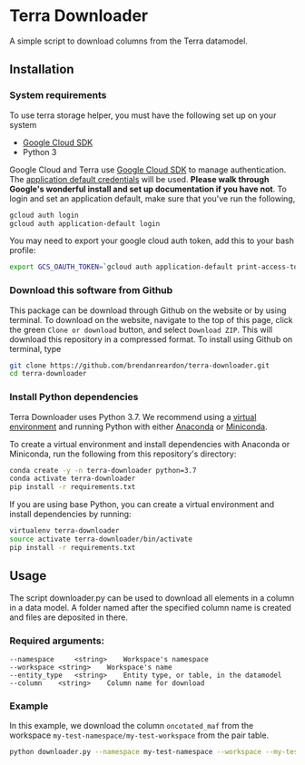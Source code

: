# Terra Downloader
A simple script to download columns from the Terra datamodel.

## Installation

### System requirements
To use terra storage helper, you must have the following set up on your system
- [Google Cloud SDK](https://cloud.google.com/sdk/)
- Python 3

Google Cloud and Terra use [Google Cloud SDK](https://cloud.google.com/sdk/) to manage authentication. The [application default credentials](https://cloud.google.com/sdk/gcloud/reference/auth/application-default/login) will be used. **Please walk through Google's wonderful install and set up documentation if you have not**. To login and set an application default, make sure that you've run the following,
```bash
gcloud auth login
gcloud auth application-default login
```

You may need to export your google cloud auth token, add this to your bash profile:
```bash
export GCS_OAUTH_TOKEN=`gcloud auth application-default print-access-token`
```

### Download this software from Github
This package can be download through Github on the website or by using terminal. To download on the website, navigate to the top of this page, click the green `Clone or download` button, and select `Download ZIP`. This will download this repository in a compressed format. To install using Github on terminal, type 

```bash
git clone https://github.com/brendanreardon/terra-downloader.git
cd terra-downloader
```

### Install Python dependencies
Terra Downloader uses Python 3.7. We recommend using a [virtual environment](https://docs.python.org/3/tutorial/venv.html) and running Python with either [Anaconda](https://www.anaconda.com/download/) or  [Miniconda](https://conda.io/miniconda.html). 

To create a virtual environment and install dependencies with Anaconda or Miniconda, run the following from this repository's directory:
```bash
conda create -y -n terra-downloader python=3.7
conda activate terra-downloader
pip install -r requirements.txt
```

If you are using base Python, you can create a virtual environment and install dependencies by running:
```bash
virtualenv terra-downloader
source activate terra-downloader/bin/activate
pip install -r requirements.txt
```

## Usage
The script downloader.py can be used to download all elements in a column in a data model. A folder named after the specified column name is created and files are deposited in there.

### Required arguments:
```
--namespace 	<string>	Workspace's namespace
--workspace	<string>	Workspace's name
--entity_type	<string>	Entity type, or table, in the datamodel
--column	<string>	Column name for download
```

### Example
In this example, we download the column `oncotated_maf` from the workspace `my-test-namespace/my-test-workspace` from the pair table.
```bash
python downloader.py --namespace my-test-namespace --workspace --my-test-workspace --entity_type pair --column oncotated_maf
```

